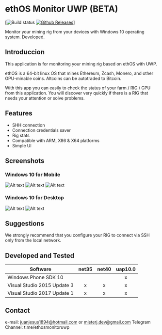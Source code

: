 # ethOS Monitor UWP (BETA)

[![Build status](https://ci.appveyor.com/api/projects/status/ih77qu6tap3o92gu/branch/develop?svg=true)
[![Github Releases](https://img.shields.io/github/downloads/atom/atom/latest/total.svg)](https://github.com/juanjhb1894/ethOS-Monitor-UWP/releases)]

Monitor your mining rig from your devices with Windows 10 operating system. Developed.

## Introduccion

This application is for monitoring your mining rig based on ethOS with UWP.

ethOS is a 64-bit linux OS that mines Ethereum, Zcash, Monero, and other GPU-minable coins. Altcoins can be autotraded to Bitcoin.

With this app you can easily to check the status of your farm / RIG / GPU from this application. You will discover very quickly if there is a RIG that needs your attention or solve problems.

## Features

* SHH connection
* Connection credentials saver
* Rig stats
* Compatible with ARM, X86 & X64 platforms
* Simple UI

## Screenshots

### Windows 10 for Mobile
![Alt text](http://i63.tinypic.com/2z6yyl5.jpg?raw=true "Login")
![Alt text](http://i63.tinypic.com/2rnx3ix.jpg?raw=true "UI Portrai")
![Alt text](http://i64.tinypic.com/2a5kody.jpgg?raw=true "UI Landspace")

### Windows 10 for Desktop
![Alt text](http://i68.tinypic.com/xola1k.png?raw=true "Login")
![Alt text](http://i63.tinypic.com/357rlhl.png?raw=true "UI")

## Suggestions

We strongly recommend that you configure your RIG to connect via SSH only from the local network.

## Developed and Tested

Software                          | net35 | net40 | uap10.0 |
--------------------------------- | :---: | :---: | :-----: |
Windows Phone SDK 10              |       |       |    x    |
Visual Studio 2015 Update 3       | x     | x     |    x    |
Visual Studio 2017 Update 1       | x     | x     |    x    |

## Contact

e-mail: juanjesus1894@hotmail.com or misterj.dev@gmail.com
Telegram Channel: t.me/ethosmonitoruwp
